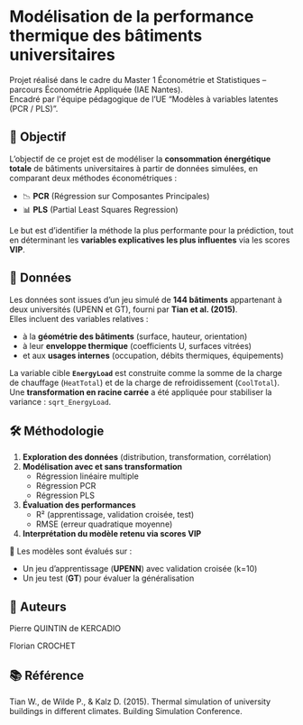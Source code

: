 # Modélisation de la performance thermique des bâtiments universitaires

Projet réalisé dans le cadre du Master 1 Économétrie et Statistiques – parcours Économétrie Appliquée (IAE Nantes).  
Encadré par l'équipe pédagogique de l’UE “Modèles à variables latentes (PCR / PLS)”.

## 📌 Objectif

L’objectif de ce projet est de modéliser la **consommation énergétique totale** de bâtiments universitaires à partir de données simulées, en comparant deux méthodes économétriques :

- 📉 **PCR** (Régression sur Composantes Principales)  
- 📊 **PLS** (Partial Least Squares Regression)

Le but est d’identifier la méthode la plus performante pour la prédiction, tout en déterminant les **variables explicatives les plus influentes** via les scores **VIP**.

## 📁 Données

Les données sont issues d’un jeu simulé de **144 bâtiments** appartenant à deux universités (UPENN et GT), fourni par **Tian et al. (2015)**.  
Elles incluent des variables relatives :

- à la **géométrie des bâtiments** (surface, hauteur, orientation)  
- à leur **enveloppe thermique** (coefficients U, surfaces vitrées)  
- et aux **usages internes** (occupation, débits thermiques, équipements)

La variable cible **`EnergyLoad`** est construite comme la somme de la charge de chauffage (`HeatTotal`) et de la charge de refroidissement (`CoolTotal`).  
Une **transformation en racine carrée** a été appliquée pour stabiliser la variance : `sqrt_EnergyLoad`.

## 🛠 Méthodologie

1. **Exploration des données** (distribution, transformation, corrélation)
2. **Modélisation avec et sans transformation**
   - Régression linéaire multiple
   - Régression PCR
   - Régression PLS
3. **Évaluation des performances**
   - R² (apprentissage, validation croisée, test)
   - RMSE (erreur quadratique moyenne)
4. **Interprétation du modèle retenu via scores VIP**

📌 Les modèles sont évalués sur :
- Un jeu d’apprentissage (**UPENN**) avec validation croisée (k=10)
- Un jeu test (**GT**) pour évaluer la généralisation


## 👥 Auteurs

Pierre QUINTIN de KERCADIO

Florian CROCHET


## 📚 Référence

Tian W., de Wilde P., & Kalz D. (2015). Thermal simulation of university buildings in different climates. Building Simulation Conference.
